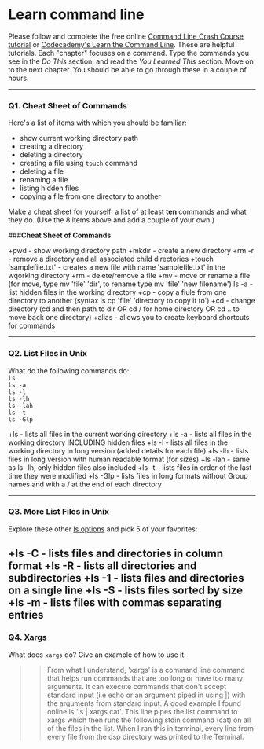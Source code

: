 # Learn command line

Please follow and complete the free online [Command Line Crash Course
tutorial](https://web.archive.org/web/20160708171659/http://cli.learncodethehardway.org/book/) or [Codecademy's Learn the Command Line](https://www.codecademy.com/learn/learn-the-command-line). These are helpful tutorials. Each "chapter" focuses on a command. Type the commands you see in the _Do This_ section, and read the _You Learned This_ section. Move on to the next chapter. You should be able to go through these in a couple of hours.

---

### Q1.  Cheat Sheet of Commands  

Here's a list of items with which you should be familiar:  
* show current working directory path
* creating a directory
* deleting a directory
* creating a file using `touch` command
* deleting a file
* renaming a file
* listing hidden files
* copying a file from one directory to another

Make a cheat sheet for yourself: a list of at least **ten** commands and what they do.  (Use the 8 items above and add a couple of your own.)  

###**Cheat Sheet of Commands**

+pwd - show working directory path
+mkdir - create a new directory
+rm -r - remove a directory and all associated child directories
+touch 'samplefile.txt' - creates a new file with name 'samplefile.txt' in the wqorking directory
+rm - delete/remove a file
+mv - move or rename a file (for move, type mv 'file' 'dir', to rename type mv 'file' 'new filename')
ls -a - list hidden files in the working directory
+cp - copy a fiule from one directory to another (syntax is cp 'file' 'directory to copy it to')
+cd - change directory (cd and then path to dir OR cd / for home directory OR cd .. to move back one directory)
+alias - allows you to create keyboard shortcuts for commands 

---

### Q2.  List Files in Unix   

What do the following commands do:  
`ls`  
`ls -a`  
`ls -l`  
`ls -lh`  
`ls -lah`  
`ls -t`  
`ls -Glp`  

+ls - lists all files in the current  working directory
+ls -a - lists all files in the working directory INCLUDING hidden files
+ls -l - lists all files in the working directory in long version (added details for each file)
+ls -lh - lists files in long version with human readable format (for sizes)
+ls -lah - same as ls -lh, only hidden files also included
+ls -t - lists files in order of the last time they were modified
+ls -Glp - lists files in long formats without Group names and with a / at the end of each directory

---

### Q3.  More List Files in Unix  

Explore these other [ls options](http://www.techonthenet.com/unix/basic/ls.php) and pick 5 of your favorites:

+ls -C - lists files and directories in column format
+ls -R - lists all directories and subdirectories
+ls -1 - lists files and directories on a single line
+ls -S - lists files sorted by size
+ls -m - lists files with commas separating entries
---

### Q4.  Xargs   

What does `xargs` do? Give an example of how to use it.

>> From what I understand, 'xargs' is a command line command that helps run commands that are too long or have too many arguments.  It can execute commands that don't accept standard input (i.e echo or an argument piped in using |) with the arguments from standard input.
>> A good example I found online is 'ls | xargs cat'.  This line pipes the list command to xargs which then runs the following stdin command (cat) on all of the files in the list.  When I ran this in terminal, every line from every file from the dsp directory was printed to the Terminal.    

 

